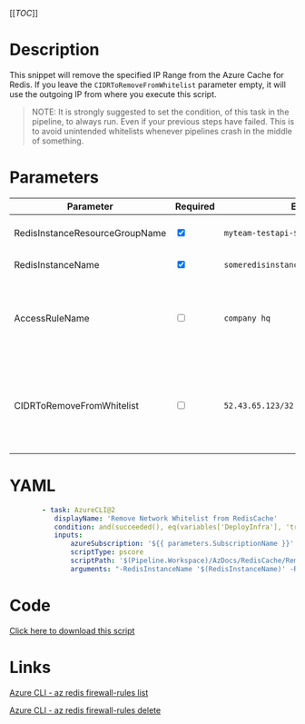 [[_TOC_]]

# Description

This snippet will remove the specified IP Range from the Azure Cache for Redis. If you leave the `CIDRToRemoveFromWhitelist` parameter empty, it will use the outgoing IP from where you execute this script.

> NOTE: It is strongly suggested to set the condition, of this task in the pipeline, to always run. Even if your previous steps have failed. This is to avoid unintended whitelists whenever pipelines crash in the middle of something.

# Parameters

| Parameter                      | Required                        | Example Value                                 | Description                                                                                                                                                                                                                                                           |
| ------------------------------ | ------------------------------- | --------------------------------------------- | --------------------------------------------------------------------------------------------------------------------------------------------------------------------------------------------------------------------------------------------------------------------- |
| RedisInstanceResourceGroupName | <input type="checkbox" checked> | `myteam-testapi-$(Release.EnvironmentName)`   | The name of the resource group the Azure Cache for Redis is in.                                                                                                                                                                                                       |
| RedisInstanceName              | <input type="checkbox" checked> | `someredisinstance$(Release.EnvironmentName)` | The name for the Azure Cache for Redis resource.                                                                                                                                                                                                                      |
| AccessRuleName                 | <input type="checkbox">         | `company hq`                                  | You can delete an accessrule based on it's rulename. If you leave this empty, it will take the `CIDRToRemoveFromWhitelist` to delete the IP address/range.                                                                                                            |
| CIDRToRemoveFromWhitelist      | <input type="checkbox">         | `52.43.65.123/32`                             | IP range in [CIDR](https://en.wikipedia.org/wiki/Classless_Inter-Domain_Routing) notation that should be removed from the whitelist. If you leave this value empty, it will use the machine's outbound `/32` ip (the machine where you are running this script from). |

# YAML

```yaml
        - task: AzureCLI@2
           displayName: 'Remove Network Whitelist from RedisCache'
           condition: and(succeeded(), eq(variables['DeployInfra'], 'true'))
           inputs:
               azureSubscription: '${{ parameters.SubscriptionName }}'
               scriptType: pscore
               scriptPath: '$(Pipeline.Workspace)/AzDocs/RedisCache/Remove-Network-Whitelist-from-RedisCache.ps1'
               arguments: "-RedisInstanceName '$(RedisInstanceName)' -RedisInstanceResourceGroupName '$(RedisInstanceResourceGroupName)' -AccessRuleName '$(AccessRuleName)' -CIDRToRemoveFromWhitelist '$(CIDRToRemoveFromWhitelist)'"
```

# Code

[Click here to download this script](../../../../src/RedisCache/Remove-IP-Whitelist-from-RedisCache.ps1)

# Links

[Azure CLI - az redis firewall-rules list](https://docs.microsoft.com/en-us/cli/azure/redis/firewall-rules?view=azure-cli-latest#az_redis_firewall_rules_list)

[Azure CLI - az redis firewall-rules delete](https://docs.microsoft.com/en-us/cli/azure/redis/firewall-rules?view=azure-cli-latest#az_redis_firewall_rules_delete)
